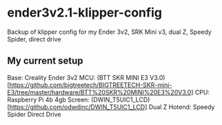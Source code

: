 # ender3v2.1-klipper-config
Backup of klipper config for my Ender 3v2, SRK Mini v3, dual Z, Speedy Spider, direct drive

## My current setup

Base: Creality Ender 3v2
MCU: (BTT SKR MINI E3 V3.0)[https://github.com/bigtreetech/BIGTREETECH-SKR-mini-E3/tree/master/hardware/BTT%20SKR%20MINI%20E3%20V3.0]
CPU: Raspberry Pi 4b 4gb
Screen: (DWIN_T5UIC1_LCD)[https://github.com/odwdinc/DWIN_T5UIC1_LCD]
Dual Z
Hotend: Speedy Spider
Direct Drive
